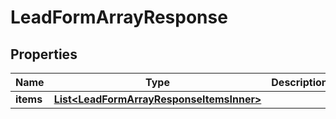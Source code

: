 

# LeadFormArrayResponse


## Properties

| Name | Type | Description | Notes |
|------------ | ------------- | ------------- | -------------|
|**items** | [**List&lt;LeadFormArrayResponseItemsInner&gt;**](LeadFormArrayResponseItemsInner.md) |  |  [optional] |



